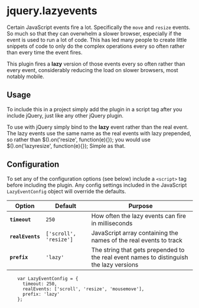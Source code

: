 jquery.lazyevents
=================
Certain JavaScript events fire a lot. Specifically the `move` and `resize` events. So much so that they can overwhelm a slower browser, especially if the event is used to run a lot of code. This has led many people to create little snippets of code to only do the complex operations every so often rather than every time the event fires.

This plugin fires a **lazy** version of those events every so often rather than every event, considerably reducing the load on slower browsers, most notably mobile.

Usage
-----
To include this in a project simply add the plugin in a script tag after you include jQuery, just like any other jQuery plugin.

To use with jQuery simply bind to the **lazy** event rather than the real event. The lazy events use the same name as the real events with lazy prepended, so rather than
        $().on('resize', function(e){});
you would use
        $().on('lazyresize', function(e){});
Simple as that.

Configuration
-------------
To set any of the configuration options (see below) include a `<script>` tag before including the plugin. Any config settings included in the JavaScript `LazyEventConfig` object will override the defaults.

Option|Default|Purpose
---|---|---
**`timeout`**|`250`|How often the lazy events can fire in milliseconds
**`realEvents`**|`['scroll', 'resize']`|JavaScript array containing the names of the real events to track
**`prefix`**|`'lazy'`|The string that gets prepended to the real event names to distinguish the lazy versions

        var LazyEventConfig = {
          timeout: 250,
          realEvents: ['scroll', 'resize', 'mousemove'],
          prefix: 'lazy'
        };


